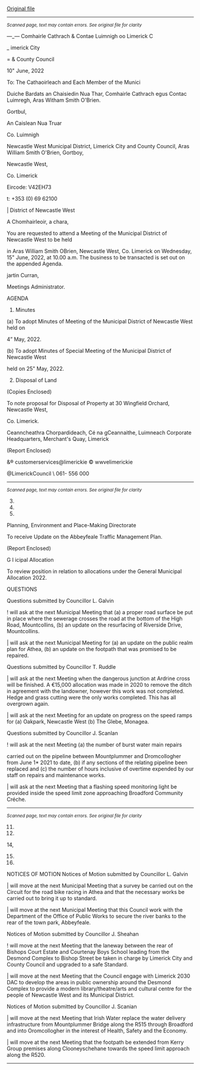 [Original file](https://www.limerick.ie/sites/default/files/media/documents/2022-06/00-Agenda-15-06-2022.pdf)

---
*<small>Scanned page, text may contain errors. See original file for clarity</small>*  

—_— Comhairle Cathrach
& Contae Luimnigh
oo Limerick C

_ imerick City

= & County Council

10" June, 2022

To: The Cathaoirleach and Each Member of the Munici

Duiche Bardats an Chaisiedin Nua Thar,
Comhairle Cathrach egus Contac Luimregh,
Aras Witham Smith O'Brien.

Gortbul,

An Caislean Nua Truar

Co. Luimnigh

Newcastle West Municipal District,
Limerick City and County Council,
Aras William Smith O'Brien,
Gortboy,

Newcastle West,

Co. Limerick

Eircode: V42EH73

t: +353 (0) 69 62100

| District of Newcastle West

A Chomhairleoir, a chara,

You are requested to attend a Meeting of the Municipal District of Newcastle West to be held

in Aras William Smith OBrien, Newcastle West, Co. Limerick on Wednesday, 15" June, 2022,
at 10.00 a.m. The business to be transacted is set out on the appended Agenda.

jartin Curran,

Meetings Administrator.

AGENDA

1. Minutes

(a) To adopt Minutes of Meeting of the Municipal District of Newcastle West held on

4” May, 2022.

(b) To adopt Minutes of Special Meeting of the Municipal District of Newcastle West

held on 25" May, 2022.

2. Disposal of Land

(Copies Enclosed)

To note proposal for Disposal of Property at 30 Wingfield Orchard, Newcastle West,

Co. Limerick.

Ceanncheathra Chorpardideach, Cé na gCeannaithe, Luimneach
Corporate Headquarters, Merchant's Quay, Limerick

(Report Enclosed)

&® customerservices@limerickie
© wwvelimerickie

@LimerickCouncil
\ 061- 556 000


---
*<small>Scanned page, text may contain errors. See original file for clarity</small>*  

3.

4.

10.

Planning, Environment and Place-Making Directorate

To receive Update on the Abbeyfeale Traffic Management Plan.

(Report Enclosed)

G I icipal Allocation

To review position in relation to allocations under the General Municipal Allocation
2022.

QUESTIONS

Questions submitted by Councillor L. Galvin

! will ask at the next Municipal Meeting that (a) a proper road surface be put in place
where the sewerage crosses the road at the bottom of the High Road, Mountcollins,
(b) an update on the resurfacing of Riverside Drive, Mountcollins.

| will ask at the next Municipal Meeting for (a) an update on the public realm plan for
Athea, (b) an update on the footpath that was promised to be repaired.

Questions submitted by Councillor T. Ruddle

| will ask at the next Meeting when the dangerous junction at Ardrine cross will be
finished. A €15,000 allocation was made in 2020 to remove the ditch in agreement
with the landowner, however this work was not completed. Hedge and grass
cutting were the only works completed. This has all overgrown again.

| will ask at the next Meeting for an update on progress on the speed ramps for (a)
Oakpark, Newcastle West (b) The Glebe, Monagea.

Questions submitted by Councillor J. Scanlan

! will ask at the next Meeting (a) the number of burst water main repairs

carried out on the pipeline between Mountplummer and Dromcollogher from June
1* 2021 to date, (b) if any sections of the relating pipeline been replaced and (c) the
number of hours inclusive of overtime expended by our staff on repairs and
maintenance works.

| will ask at the next Meeting that a flashing speed monitoring light be provided
inside the speed limit zone approaching Broadford Community Créche.


---
*<small>Scanned page, text may contain errors. See original file for clarity</small>*  

11.

13.

14,

15.

16.

NOTICES OF MOTION
Notices of Motion submitted by Councillor L. Galvin

| will move at the next Municipal Meeting that a survey be carried out on the Circuit
for the road bike racing in Athea and that the necessary works be carried out to bring
it up to standard.

| will move at the next Municipal Meeting that this Council work with the Department
of the Office of Public Works to secure the river banks to the rear of the town park,
Abbeyfeale.

Notices of Motion submitted by Councillor J. Sheahan

! will move at the next Meeting that the laneway between the rear of Bishops Court
Estate and Courtenay Boys School leading from the Desmond Complex to Bishop
Street be taken in charge by Limerick City and County Council and upgraded to a safe
Standard.

| will move at the next Meeting that the Council engage with Limerick 2030 DAC to
develop the areas in public ownership around the Desmond Complex to provide a
modern library/theatre/arts and cultural centre for the people of Newcastle West and
its Municipal District.

Notices of Motion submitted by Councillor J. Scanian

| will move at the next Meeting that Irish Water replace the water delivery
infrastructure from Mountplummer Bridge along the R515 through Broadford and into
Oromcollogher in the interest of Health, Safety and the Economy.

| will move at the next Meeting that the footpath be extended from Kerry Group
premises along Clooneyschehane towards the speed limit approach along the R520.


---
